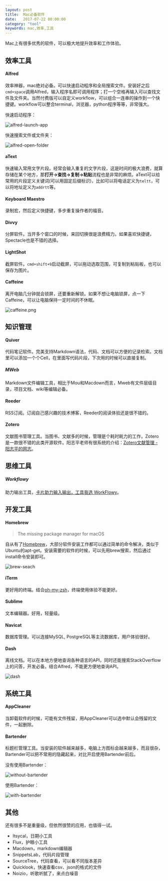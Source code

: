 ```yaml
---
layout: post
title:  Mac必备软件
date:   2017-07-22 00:00:00
category: "tool"
keywords: mac,效率,工具
---
```



Mac上有很多优秀的软件，可以极大地提升效率和工作体验。

## 效率工具

#### Alfred

效率神器，mac绝对必备。可以快速启动程序和全局搜索文件。安装好之后`cmd+space`调用Alfred，输入程序名即可调用程序；打一个空格再输入可以查找文件及文件夹。当然付费版可以自定义workflow，可以组合一连串的操作到一个快捷键。workflow可以整合terminal，浏览器，python程序等等，非常强大。

快速启动程序：

![alfred-launch-app](https://images-1256734305.cos.ap-beijing.myqcloud.com/alfred-launch-app.png)

快速搜索文件或文件夹：

![alfred-open-folder](https://images-1256734305.cos.ap-beijing.myqcloud.com/alfred-open-folder.png)

#### aText

快速输入常用文字片段。经常会输入重复的文字片段，这是时间的极大浪费，就算存储在某个地方，那**打开->查找->复制->粘贴**流程也是非常的麻烦。aText可以给常用的片段定义关键词(可以用固定后缀标识)，比如可以将电话定义为`teltt`，可以将地址定义为`addrtt`等。

#### Keyboard Maestro

录制宏，然后定义快捷键，多步重复操作者的福音。

#### Divvy

分屏软件。当开多个窗口的时候，来回切换很是浪费精力。如果喜欢快捷键，Spectacle也是不错的选择。

#### LightShot

截屏软件。`cmd+shift+9`启动截屏，可以拖动选取范围，可复制到粘贴板，也可以保存为图片。

#### Caffeine

离开电脑几分钟就会锁屏，还要重新解锁。如果不想让电脑锁屏，点一下Caffeine，可以让电脑保持一定时间的不休眠。

![caffeine.png](https://images-1256734305.cos.ap-beijing.myqcloud.com/caffeine.png)

## 知识管理

#### Quiver

代码笔记软件。完美支持Markdown语法，代码、文档可以方便的记录检索。文档里可以添加一个个Cell，在里面写代码片段，下次用的时候可以直接复制。

##### MWeb

Markdown文件编辑工具，相比于Mou和Macdown而言，Mweb有文件层级目录，项目文档、wiki等编辑必备。

#### Reeder

RSS订阅。订阅自己感兴趣的技术博客，Reeder的阅读体验还是很不错的。

#### Zotero

文献图书管理工具。当图书、文献多的时候，管理是个耗时耗力的工作，Zotero是一款很不错的此类开源软件。阳志平老师有很系统的介绍：[Zotero文献管理 - 阳志平的网志](http://www.yangzhiping.com/tech/zotero)。

## 思维工具

##### Workflowy

助力输出工具，[卡片助力输入输出，工具我选 WorkFlowy](https://ishanshan.im/selfedu/HbOutputOwetoWorkFlowy.html)。

## 开发工具

#### Homebrew

> The missing package manager for macOS

自从有了[Homebrew](https://brew.sh/)，大部分软件安装工作都可以通过简单的命令解决，类似于Ubuntu的apt-get。安装需要的软件的时候，可以先用brew搜索，然后通过install命令安装即可。

![brew-seach](https://images-1256734305.cos.ap-beijing.myqcloud.com/brew-search.png)

#### iTerm

更好用的终端。结合[oh-my-zsh](https://github.com/robbyrussell/oh-my-zsh)，终端使用体验不能更好。

#### Sublime

文本编辑器。好用，轻量级。

#### Navicat

数据库管理。可以连接MySQL, PostgreSQL等主流数据库，用户体验很好。

#### Dash

离线文档。可以在本地方便地查询各种语言的API，同时还能搜索StackOverflow上的问答，开发必备。结合Alfred，不能更方便地查询API。

![dash](https://images-1256734305.cos.ap-beijing.myqcloud.com/dash.png)

## 系统工具

#### AppCleaner

当卸载软件的时候，可能有文件残留，用AppCleaner可以选中默认会残留的文件，一起删除。

#### Bartender

标题栏管理工具。当安装的软件越来越多，电脑上方图标会越来越多，而且很杂，Bartender可以把不常用的隐藏起来，对比开启使用Bartender前后。

没有使用Bartender：

![without-bartender](https://images-1256734305.cos.ap-beijing.myqcloud.com/without-bartender.png)

使用Bartender：

![with-bartender](https://images-1256734305.cos.ap-beijing.myqcloud.com/with-bartender.png)

## 其他

还有很多不是重量级，但依然很赞的应用，也值得一试。

+ Itsycal，日期小工具
+ Flux，护眼小工具
+ Macdown，markdown编辑器
+ SnippetsLab，代码片段管理
+ SourceTree，代码查看，可以看不同版本差异
+ Quicklook，快速查看csv、json的格式的文件
+ Noizio，听歌听腻了，来点白噪音


